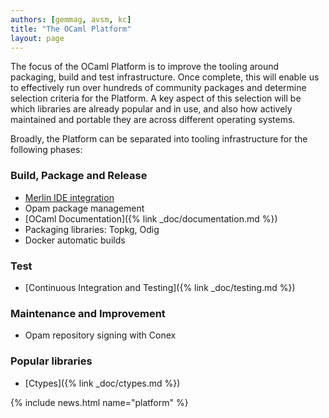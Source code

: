 ```yaml
---
authors: [gemmag, avsm, kc]
title: "The OCaml Platform"
layout: page
---
```


The focus of the OCaml Platform is to improve the tooling around packaging, build and test infrastructure. Once complete, this will enable us to effectively run over hundreds of community packages and determine selection criteria for the Platform. A key aspect of this selection will be which libraries are already popular and in use, and also how actively maintained and portable they are across different operating systems.

Broadly, the Platform can be separated into tooling infrastructure for the following phases:

### Build, Package and Release

* [Merlin IDE integration](/doc/merlin.html)
* Opam package management
* [OCaml Documentation]({% link _doc/documentation.md %})
* Packaging libraries: Topkg, Odig
* Docker automatic builds

### Test

* [Continuous Integration and Testing]({% link _doc/testing.md %})

### Maintenance and Improvement

* Opam repository signing with Conex

### Popular libraries

* [Ctypes]({% link _doc/ctypes.md %})

{% include news.html name="platform" %}
